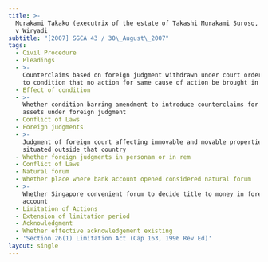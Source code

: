```yaml
---
title: >-
  Murakami Takako (executrix of the estate of Takashi Murakami Suroso, deceased)
  v Wiryadi
subtitle: "[2007] SGCA 43 / 30\_August\_2007"
tags:
  - Civil Procedure
  - Pleadings
  - >-
    Counterclaims based on foreign judgment withdrawn under court order subject
    to condition that no action for same cause of action be brought in Singapore
  - Effect of condition
  - >-
    Whether condition barring amendment to introduce counterclaims for different
    assets under foreign judgment
  - Conflict of Laws
  - Foreign judgments
  - >-
    Judgment of foreign court affecting immovable and movable properties
    situated outside that country
  - Whether foreign judgments in personam or in rem
  - Conflict of Laws
  - Natural forum
  - Whether place where bank account opened considered natural forum
  - >-
    Whether Singapore convenient forum to decide title to money in foreign bank
    account
  - Limitation of Actions
  - Extension of limitation period
  - Acknowledgment
  - Whether effective acknowledgement existing
  - 'Section 26(1) Limitation Act (Cap 163, 1996 Rev Ed)'
layout: single
---
```


